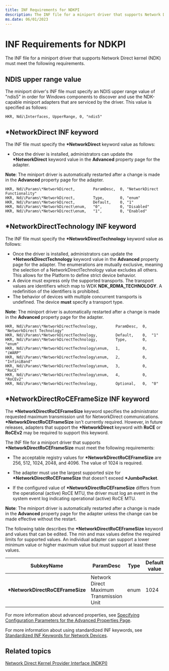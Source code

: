 ```yaml
---
title: INF Requirements for NDKPI
description: The INF file for a miniport driver that supports Network Direct kernel (NDK) must meet the following requirements.
ms.date: 06/01/2023
---
```


# INF Requirements for NDKPI


The INF file for a miniport driver that supports Network Direct kernel (NDK) must meet the following requirements.

## NDIS upper range value

The miniport driver's INF file must specify an NDIS upper range value of "ndis5" in order for Windows components to discover and use the NDK-capable miniport adapters that are serviced by the driver. This value is specified as follows:

```INF
HKR, Ndi\Interfaces, UpperRange, 0, "ndis5"
```

## *NetworkDirect INF keyword 

The INF file must specify the **\*NetworkDirect** keyword value as follows: 

- Once the driver is installed, administrators can update the **\*NetworkDirect** keyword value in the **Advanced** property page for the adapter. 

**Note**: The miniport driver is automatically restarted after a change is made in the **Advanced** property page for the adapter.

```INF
HKR, Ndi\Params\*NetworkDirect,        ParamDesc,  0, "NetworkDirect Functionality"
HKR, Ndi\Params\*NetworkDirect,        Type,       0, "enum"
HKR, Ndi\Params\*NetworkDirect,        Default,    0, "1"
HKR, Ndi\Params\*NetworkDirect\enum,   "0",        0, "Disabled"
HKR, Ndi\Params\*NetworkDirect\enum,   "1",        0, "Enabled"
```

## *NetworkDirectTechnology INF keyword 

The INF file must specify the **\*NetworkDirectTechnology** keyword value as follows: 

- Once the driver is installed, administrators can update the **\*NetworkDirectTechnology** keyword value in the **Advanced** property page for the adapter. The enumerations are mutually exclusive, meaning  the selection of a NetworkDirectTechnology value excludes all others.  This allows for the Platform to define strict device behavior.  
-   A device must express only the supported transports.  The transport values are identifiers which map to WDK **NDK_RDMA_TECHNOLOGY**.  A redefinition of the identifiers is prohibited.
-   The behavior of devices with multiple concurrent transports is undefined.  The device **must** specify a transport type.

**Note**: The miniport driver is automatically restarted after a change is made in the **Advanced** property page for the adapter.

```INF
HKR, Ndi\Params\*NetworkDirectTechnology,        ParamDesc,  0,  "NetworkDirect Technology"
HKR, Ndi\Params\*NetworkDirectTechnology,        Default,    0,  "1"
HKR, Ndi\Params\*NetworkDirectTechnology,        Type,       0,  "enum"
HKR, Ndi\Params\*NetworkDirectTechnology\enum,   1,          0,  "iWARP"
HKR, Ndi\Params\*NetworkDirectTechnology\enum,   2,          0,  "InfiniBand"
HKR, Ndi\Params\*NetworkDirectTechnology\enum,   3,          0,  "RoCE"
HKR, Ndi\Params\*NetworkDirectTechnology\enum,   4,          0,  "RoCEv2"
HKR, Ndi\Params\*NetworkDirectTechnology,        Optional,   0,  "0"
```

## *NetworkDirectRoCEFrameSize INF keyword 

The **\*NetworkDirectRoCEFrameSize** keyword specifies the administrator requested maximum transmission unit for NetworkDirect communications. **\*NetworkDirectRoCEFrameSize** isn't currently required. However, in future releases, adapters that support the **\*NetworkDirect** keyword with **RoCE** or **RoCEv2** may be required to support this keyword. 

The INF file for a miniport driver that supports **\*NetworkDirectRoCEFrameSize** must meet the following requirements:

- The acceptable registry values for **\*NetworkDirectRoCEFrameSize** are 256, 512, 1024, 2048, and 4096. The value of 1024 is required. 

- The adapter must use the largest supported size for **\*NetworkDirectRoCEFrameSize** that doesn't exceed **\*JumboPacket**.

- If the configured value of **\*NetworkDirectRoCEFrameSize** differs from the operational (active) RoCE MTU, the driver must log an event in the system event log indicating operational (active) RoCE MTU. 

**Note**: The miniport driver is automatically restarted after a change is made in the **Advanced** property page for the adapter unless the change can be made effective without the restart. 

The following table describes the **\*NetworkDirectRoCEFrameSize** keyword and values that can be edited. The min and max values define the required limits for supported values. An individual adapter can support a lower minimum value or higher maximum value but must support at least these values.


| SubkeyName | ParamDesc | Type | Default value | Min | Max |
| --- | --- | --- | --- | --- | --- |
| **\*NetworkDirectRoCEFrameSize** | Network Direct Maximum Transmission Unit | enum | 1024 | 256 | 4096 |

For more information about advanced properties, see [Specifying Configuration Parameters for the Advanced Properties Page](specifying-configuration-parameters-for-the-advanced-properties-page.md).

For more information about using standardized INF keywords, see [Standardized INF Keywords for Network Devices](standardized-inf-keywords-for-network-devices.md).

## Related topics


[Network Direct Kernel Provider Interface (NDKPI)](./overview-of-network-direct-kernel-provider-interface--ndkpi-.md)

